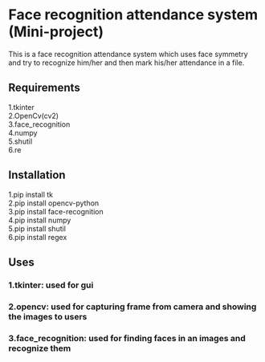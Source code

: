 # Face recognition attendance system (Mini-project)
This is a face recognition attendance system which uses face symmetry and try to recognize him/her and then mark his/her attendance in a file.
## Requirements
1.tkinter  
2.OpenCv(cv2)  
3.face_recognition  
4.numpy  
5.shutil  
6.re
## Installation
1.pip install tk  
2.pip install opencv-python  
3.pip install face-recognition  
4.pip install numpy  
5.pip install shutil  
6.pip install regex  
## Uses
### 1.tkinter: used for gui  
### 2.opencv: used for capturing frame from camera and showing the images to users
### 3.face_recognition: used for finding faces in an images and recognize them

